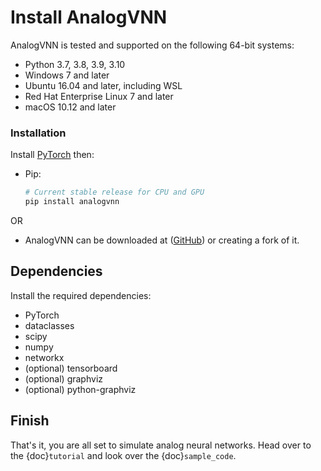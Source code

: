 # Install AnalogVNN

AnalogVNN is tested and supported on the following 64-bit systems:

- Python 3.7, 3.8, 3.9, 3.10
- Windows 7 and later
- Ubuntu 16.04 and later, including WSL
- Red Hat Enterprise Linux 7 and later
- macOS 10.12 and later

### Installation

Install [PyTorch](https://pytorch.org/) then:

- Pip:
  ```bash
  # Current stable release for CPU and GPU
  pip install analogvnn
  ```

OR

- AnalogVNN can be downloaded at ([GitHub](https://github.com/Vivswan/AnalogVNN)) or creating a
  fork of it.

## Dependencies

Install the required dependencies:

- PyTorch
- dataclasses
- scipy
- numpy
- networkx
- (optional) tensorboard
- (optional) graphviz
- (optional) python-graphviz

## Finish

That's it, you are all set to simulate analog neural networks.
Head over to the {doc}`tutorial` and look over the {doc}`sample_code`.
